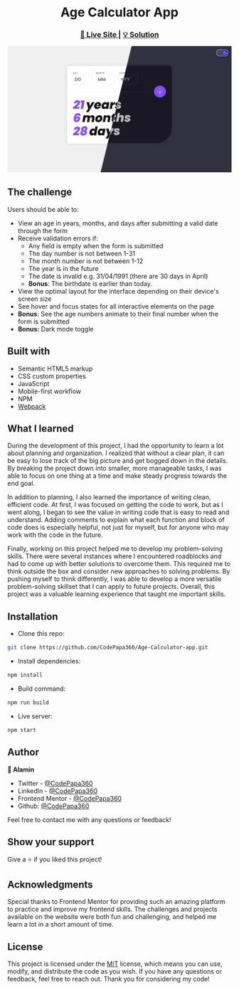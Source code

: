 <h1 align="center">Age Calculator App</h1>

<div align="center">
  <h3>
    <a href="https://age-calculator-alamin.netlify.app/">
      🚀 Live Site
    </a>
    |
    <a href="https://www.frontendmentor.io/solutions/age-calculator-app-w-dark-mode-06OUOxbx0Q">
      💡 Solution
    </a>
  </h5>
</div>

<p align="center">
  
</p>

<a align="center" href="https://age-calculator-alamin.netlify.app/">

<img src="./screenshots/age-calculator-app-screenshot-compared.png"/>
</a>

## The challenge

Users should be able to:

- View an age in years, months, and days after submitting a valid date through the form
- Receive validation errors if:
  - Any field is empty when the form is submitted
  - The day number is not between 1-31
  - The month number is not between 1-12
  - The year is in the future
  - The date is invalid e.g. 31/04/1991 (there are 30 days in April)
  - **Bonus**: The birthdate is earlier than today.
- View the optimal layout for the interface depending on their device's screen size
- See hover and focus states for all interactive elements on the page
- **Bonus**: See the age numbers animate to their final number when the form is submitted
- **Bonus:** Dark mode toggle

## Built with

- Semantic HTML5 markup
- CSS custom properties
- JavaScript
- Mobile-first workflow
- NPM
- [Webpack](https://webpack.js.org/)

## What I learned

During the development of this project, I had the opportunity to learn a lot about planning and organization. I realized that without a clear plan, it can be easy to lose track of the big picture and get bogged down in the details. By breaking the project down into smaller, more manageable tasks, I was able to focus on one thing at a time and make steady progress towards the end goal.

In addition to planning, I also learned the importance of writing clean, efficient code. At first, I was focused on getting the code to work, but as I went along, I began to see the value in writing code that is easy to read and understand. Adding comments to explain what each function and block of code does is especially helpful, not just for myself, but for anyone who may work with the code in the future.

Finally, working on this project helped me to develop my problem-solving skills. There were several instances where I encountered roadblocks and had to come up with better solutions to overcome them. This required me to think outside the box and consider new approaches to solving problems. By pushing myself to think differently, I was able to develop a more versatile problem-solving skillset that I can apply to future projects. Overall, this project was a valuable learning experience that taught me important skills.

## Installation

- Clone this repo:

```sh
git clone https://github.com/CodePapa360/Age-Calculator-app.git
```

- Install dependencies:

```sh
npm install
```

- Build command:

```sh
npm run build
```

- Live server:

```sh
npm start
```

## Author

<b>👤 Alamin</b>

- Twitter - [@CodePapa360](https://www.twitter.com/CodePapa360)
- LinkedIn - [@CodePapa360](https://www.linkedin.com/in/codepapa360)
- Frontend Mentor - [@CodePapa360](https://www.frontendmentor.io/profile/CodePapa360)
- Github: [@CodePapa360](https://github.com/codepapa360)

Feel free to contact me with any questions or feedback!

## Show your support

Give a ⭐️ if you liked this project!

## Acknowledgments

Special thanks to Frontend Mentor for providing such an amazing platform to practice and improve my frontend skills. The challenges and projects available on the website were both fun and challenging, and helped me learn a lot in a short amount of time.

## License

This project is licensed under the [MIT](https://github.com/CodePapa360/Age-Calculator-app/blob/main/LICENSE.md) license, which means you can use, modify, and distribute the code as you wish. If you have any questions or feedback, feel free to reach out. Thank you for considering my code!
